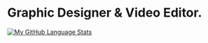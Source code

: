 # Graphic Designer & Video Editor.

  [![My GitHub Language Stats](https://github-readme-stats.vercel.app/api/top-langs/?username=thugpopstar&langs_count=5&theme=tokyonight)]()
